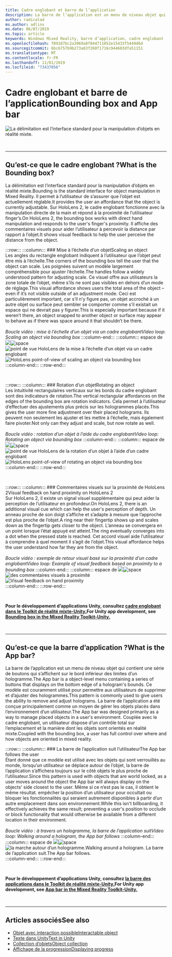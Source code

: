 ```yaml
---
title: Cadre englobant et barre de l’application
description: La barre de l’application est un menu de niveau objet qui contient une série de boutons qui s’affichent sur le bord inférieur des limites d’un hologramme.
author: radicalad
ms.author: adlinv
ms.date: 06/07/2019
ms.topic: article
keywords: Windows Mixed Reality, barre d’application, cadre englobant
ms.openlocfilehash: f09187bc2a3969a8f844711052e15433f5449d6d
ms.sourcegitcommit: 6bc6757b9b273a63f260f1716c944603dfa51151
ms.translationtype: MT
ms.contentlocale: fr-FR
ms.lasthandoff: 11/01/2019
ms.locfileid: "73437056"
---
```

# <a name="bounding-box-and-app-bar"></a><span data-ttu-id="c7162-104">Cadre englobant et barre de l’application</span><span class="sxs-lookup"><span data-stu-id="c7162-104">Bounding box and App bar</span></span>
![La délimitation est l’interface standard pour la manipulation d’objets en réalité mixte.](images/640px-boundingbox-hero.jpg)<br>

<br>

---

## <a name="what-is-the-bounding-box"></a><span data-ttu-id="c7162-106">Qu’est-ce que le cadre englobant ?</span><span class="sxs-lookup"><span data-stu-id="c7162-106">What is the Bounding box?</span></span>

<span data-ttu-id="c7162-107">La délimitation est l’interface standard pour la manipulation d’objets en réalité mixte.</span><span class="sxs-lookup"><span data-stu-id="c7162-107">Bounding is the standard interface for object manipulation in Mixed Reality.</span></span> <span data-ttu-id="c7162-108">Il permet à l’utilisateur de s’assurer que l’objet est actuellement réglable.</span><span class="sxs-lookup"><span data-stu-id="c7162-108">It provides the user an affordance that the object is currently adjustable.</span></span> <span data-ttu-id="c7162-109">Sur HoloLens 2, le cadre englobant fonctionne avec la manipulation directe de la main et répond à la proximité de l’utilisateur finger’s.</span><span class="sxs-lookup"><span data-stu-id="c7162-109">On HoloLens 2, the bounding box works with direct hand manipulation and responds to the user's finger's proximity.</span></span> <span data-ttu-id="c7162-110">Il affiche des commentaires visuels pour aider l’utilisateur à percevoir la distance par rapport à l’objet.</span><span class="sxs-lookup"><span data-stu-id="c7162-110">It shows visual feedback to help the user perceive the distance from the object.</span></span>

:::row:::
    :::column:::
        ### <a name="scaling-an-objectbr"></a><span data-ttu-id="c7162-111">Mise à l’échelle d’un objet</span><span class="sxs-lookup"><span data-stu-id="c7162-111">Scaling an object</span></span><br>
        <span data-ttu-id="c7162-112">Les angles du rectangle englobant indiquent à l’utilisateur que l’objet peut être mis à l’échelle.</span><span class="sxs-lookup"><span data-stu-id="c7162-112">The corners of the bounding box tell the user that the object can scale.</span></span> <span data-ttu-id="c7162-113">Les poignées suivent un modèle largement compréhensible pour ajuster l’échelle.</span><span class="sxs-lookup"><span data-stu-id="c7162-113">The handles follow a widely understood pattern for adjusting scale.</span></span> <span data-ttu-id="c7162-114">Ce visuel offre aux utilisateurs la zone totale de l’objet, même s’ils ne sont pas visibles en dehors d’un mode de réglage.</span><span class="sxs-lookup"><span data-stu-id="c7162-114">This visual affordance shows users the total area of the object – even if it’s not visible outside of an adjustment mode.</span></span> <span data-ttu-id="c7162-115">Ceci est particulièrement important, car s’il n’y figure pas, un objet accroché à un autre objet ou surface peut sembler se comporter comme s’il existait un espace qui ne devrait pas y figurer.</span><span class="sxs-lookup"><span data-stu-id="c7162-115">This is especially important because if it weren’t there, an object snapped to another object or surface may appear to behave as if there was space around it that shouldn’t be there.</span></span><br>
        <br>
        <span data-ttu-id="c7162-116">*Boucle vidéo : mise à l’échelle d’un objet via un cadre englobant*</span><span class="sxs-lookup"><span data-stu-id="c7162-116">*Video loop: Scaling an object via bounding box*</span></span>
    :::column-end:::
        :::column:::
        <span data-ttu-id="c7162-117">espace de ![](images/spacer-20x582.png)</span><span class="sxs-lookup"><span data-stu-id="c7162-117">![space](images/spacer-20x582.png)</span></span><br>
       <span data-ttu-id="c7162-118">![point de vue HoloLens de la mise à l’échelle d’un objet via un cadre englobant](images/HoloLens2_BoundingBox.gif)</span><span class="sxs-lookup"><span data-stu-id="c7162-118">![HoloLens point-of-view of scaling an object via bounding box](images/HoloLens2_BoundingBox.gif)</span></span><br>
    :::column-end:::
:::row-end:::

<br>

:::row:::
    :::column:::
        ### <a name="rotating-an-objectbr"></a><span data-ttu-id="c7162-119">Rotation d’un objet</span><span class="sxs-lookup"><span data-stu-id="c7162-119">Rotating an object</span></span><br>
        <span data-ttu-id="c7162-120">Les intuitivité rectangulaires verticaux sur les bords du cadre englobant sont des indicateurs de rotation.</span><span class="sxs-lookup"><span data-stu-id="c7162-120">The vertical rectangular affordances on the edges of the bounding box are rotation indicators.</span></span> <span data-ttu-id="c7162-121">Cela permet à l’utilisateur d’effectuer des ajustements plus précis sur les hologrammes placés.</span><span class="sxs-lookup"><span data-stu-id="c7162-121">This gives the user more fine adjustment over their placed holograms.</span></span> <span data-ttu-id="c7162-122">Ils peuvent non seulement les ajuster et les mettre à l’échelle, mais également faire pivoter.</span><span class="sxs-lookup"><span data-stu-id="c7162-122">Not only can they adjust and scale, but now rotate as well.</span></span><br>
        <br>
        <span data-ttu-id="c7162-123">*Boucle vidéo : rotation d’un objet à l’aide du cadre englobant*</span><span class="sxs-lookup"><span data-stu-id="c7162-123">*Video loop: Rotating an object via bounding box*</span></span>
    :::column-end:::
        :::column:::
        <span data-ttu-id="c7162-124">espace de ![](images/spacer-20x582.png)</span><span class="sxs-lookup"><span data-stu-id="c7162-124">![space](images/spacer-20x582.png)</span></span><br>
       <span data-ttu-id="c7162-125">![point de vue HoloLens de la rotation d’un objet à l’aide d’un cadre englobant](images/HoloLens2_BoundingBox_Rotate.gif)</span><span class="sxs-lookup"><span data-stu-id="c7162-125">![HoloLens point-of-view of rotating an object via bounding box](images/HoloLens2_BoundingBox_Rotate.gif)</span></span><br>
    :::column-end:::
:::row-end:::

<br>

:::row:::
    :::column:::
        ### <a name="visual-feedback-on-hand-proximity-on-hololens-2br"></a><span data-ttu-id="c7162-126">Commentaires visuels sur la proximité de HoloLens 2</span><span class="sxs-lookup"><span data-stu-id="c7162-126">Visual feedback on hand proximity on HoloLens 2</span></span><br>
        <span data-ttu-id="c7162-127">Sur HoloLens 2, il existe un signal visuel supplémentaire qui peut aider la perception de l’utilisateur en profondeur.</span><span class="sxs-lookup"><span data-stu-id="c7162-127">On HoloLens 2, there is an additional visual cue which can help the user's perception of depth.</span></span> <span data-ttu-id="c7162-128">Un anneau proche de son doigt s’affiche et s’adapte à mesure que l’approche est plus proche de l’objet.</span><span class="sxs-lookup"><span data-stu-id="c7162-128">A ring near their fingertip shows up and scales down as the fingertip gets closer to the object.</span></span> <span data-ttu-id="c7162-129">L’anneau se convergera en un point lorsque l’état appuyé est atteint.</span><span class="sxs-lookup"><span data-stu-id="c7162-129">The ring eventually converges into a dot when the pressed state is reached.</span></span> <span data-ttu-id="c7162-130">Cet accord visuel aide l’utilisateur à comprendre à quel moment il s’agit de l’objet.</span><span class="sxs-lookup"><span data-stu-id="c7162-130">This visual affordance helps the user understand how far they are from the object.</span></span><br>
        <br>
        <span data-ttu-id="c7162-131">*Boucle vidéo : exemple de retour visuel basé sur la proximité d’un cadre englobant*</span><span class="sxs-lookup"><span data-stu-id="c7162-131">*Video loop: Example of visual feedback based on proximity to a bounding box*</span></span>
    :::column-end:::
        :::column:::
        <span data-ttu-id="c7162-132">espace de ![](images/spacer-20x582.png)</span><span class="sxs-lookup"><span data-stu-id="c7162-132">![space](images/spacer-20x582.png)</span></span><br>
       <span data-ttu-id="c7162-133">![des commentaires visuels à proximité](images/HoloLens2_Proximity.gif)</span><span class="sxs-lookup"><span data-stu-id="c7162-133">![Visual feedback on hand proximity](images/HoloLens2_Proximity.gif)</span></span><br>
    :::column-end:::
:::row-end:::

<br>

<span data-ttu-id="c7162-134">**Pour le développement d’applications Unity, consultez [cadre englobant dans le Toolkit de réalité mixte-Unity.](https://microsoft.github.io/MixedRealityToolkit-Unity/Documentation/README_BoundingBox.html)**</span><span class="sxs-lookup"><span data-stu-id="c7162-134">**For Unity app development, see [Bounding box in the Mixed Reality Toolkit-Unity.](https://microsoft.github.io/MixedRealityToolkit-Unity/Documentation/README_BoundingBox.html)**</span></span>

<br>

---

## <a name="what-is-the-app-bar"></a><span data-ttu-id="c7162-135">Qu’est-ce que la barre d’application ?</span><span class="sxs-lookup"><span data-stu-id="c7162-135">What is the App bar?</span></span>

<span data-ttu-id="c7162-136">La barre de l’application est un menu de niveau objet qui contient une série de boutons qui s’affichent sur le bord inférieur des limites d’un hologramme.</span><span class="sxs-lookup"><span data-stu-id="c7162-136">The App bar is a object-level menu containing a series of buttons that displays on the bottom edge of a hologram's bounds.</span></span> <span data-ttu-id="c7162-137">Ce modèle est couramment utilisé pour permettre aux utilisateurs de supprimer et d’ajuster des hologrammes.</span><span class="sxs-lookup"><span data-stu-id="c7162-137">This pattern is commonly used to give users the ability to remove and adjust holograms.</span></span> <span data-ttu-id="c7162-138">La barre de l’application a été conçue principalement comme un moyen de gérer les objets placés dans l’environnement d’un utilisateur.</span><span class="sxs-lookup"><span data-stu-id="c7162-138">The App bar was designed primarily as a way to manage placed objects in a user's environment.</span></span> <span data-ttu-id="c7162-139">Couplée avec le cadre englobant, un utilisateur dispose d’un contrôle total sur l’emplacement et la manière dont les objets sont orientés en réalité mixte.</span><span class="sxs-lookup"><span data-stu-id="c7162-139">Coupled with the bounding box, a user has full control over where and how objects are oriented in mixed reality.</span></span>

:::row:::
    :::column:::
        ### <a name="the-app-bar-follows-the-userbr"></a><span data-ttu-id="c7162-140">La barre de l’application suit l’utilisateur</span><span class="sxs-lookup"><span data-stu-id="c7162-140">The App bar follows the user</span></span><br>
        <span data-ttu-id="c7162-141">Étant donné que ce modèle est utilisé avec les objets qui sont verrouillés au monde, lorsqu’un utilisateur se déplace autour de l’objet, la barre de l’application s’affichera toujours sur le côté objets le plus proche de l’utilisateur.</span><span class="sxs-lookup"><span data-stu-id="c7162-141">Since this pattern is used with objects that are world locked, as a user moves around the object the App bar will always display on the objects' side closest to the user.</span></span> <span data-ttu-id="c7162-142">Même si ce n’est pas le cas, il obtient le même résultat. empêcher la position d’un utilisateur pour occultait ou bloquer les fonctionnalités qui seraient autrement disponibles à partir d’un autre emplacement dans son environnement.</span><span class="sxs-lookup"><span data-stu-id="c7162-142">While this isn't billboarding, it effectively achieves the same result; preventing a user's position to occlude or block functionality that would otherwise be available from a different location in their environment.</span></span> <br>
        <br>
        <span data-ttu-id="c7162-143">*Boucle vidéo : à travers un hologramme, la barre de l’application suit*</span><span class="sxs-lookup"><span data-stu-id="c7162-143">*Video loop: Walking around a hologram, the App bar follows*</span></span>
    :::column-end:::
        :::column:::
        <span data-ttu-id="c7162-144">espace de ![](images/spacer-20x582.png)</span><span class="sxs-lookup"><span data-stu-id="c7162-144">![space](images/spacer-20x582.png)</span></span><br>
       <span data-ttu-id="c7162-145">![la marche autour d’un hologramme.</span><span class="sxs-lookup"><span data-stu-id="c7162-145">![Walking around a hologram.</span></span> <span data-ttu-id="c7162-146">La barre de l’application suit.](images/HoloLens2_AppBarFollowing.gif)</span><span class="sxs-lookup"><span data-stu-id="c7162-146">The App bar follows.](images/HoloLens2_AppBarFollowing.gif)</span></span><br>
    :::column-end:::
:::row-end:::

<br>



<span data-ttu-id="c7162-147">**Pour le développement d’applications Unity, consultez [la barre des applications dans le Toolkit de réalité mixte-Unity.](https://microsoft.github.io/MixedRealityToolkit-Unity/Documentation/README_AppBar.html)**</span><span class="sxs-lookup"><span data-stu-id="c7162-147">**For Unity app development, see [App bar in the Mixed Reality Toolkit-Unity.](https://microsoft.github.io/MixedRealityToolkit-Unity/Documentation/README_AppBar.html)**</span></span>

<br>

---

## <a name="see-also"></a><span data-ttu-id="c7162-148">Articles associés</span><span class="sxs-lookup"><span data-stu-id="c7162-148">See also</span></span>
* [<span data-ttu-id="c7162-149">Objet avec interaction possible</span><span class="sxs-lookup"><span data-stu-id="c7162-149">Interactable object</span></span>](interactable-object.md)
* [<span data-ttu-id="c7162-150">Texte dans Unity</span><span class="sxs-lookup"><span data-stu-id="c7162-150">Text in Unity</span></span>](text-in-unity.md)
* [<span data-ttu-id="c7162-151">Collection d’objets</span><span class="sxs-lookup"><span data-stu-id="c7162-151">Object collection</span></span>](object-collection.md)
* [<span data-ttu-id="c7162-152">Affichage de la progression</span><span class="sxs-lookup"><span data-stu-id="c7162-152">Displaying progress</span></span>](progress.md)
